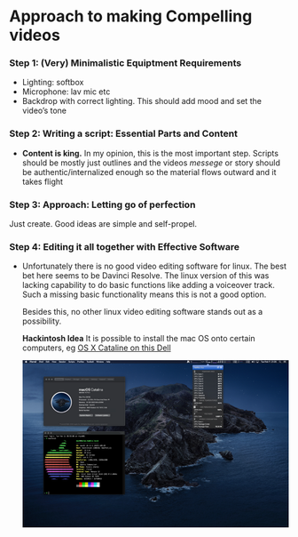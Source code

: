 

# Approach to making Compelling videos


### Step 1: (Very) Minimalistic Equiptment Requirements

-   Lighting: softbox
-   Microphone: lav mic etc
-   Backdrop with correct lighting. This should add mood and set the video&rsquo;s tone


### Step 2: Writing a script: Essential Parts and Content

-   **Content is king.** In my opinion, this is the most important step. Scripts should be mostly just outlines and the videos *messege*  or story should be authentic/internalized enough so the material flows outward and it takes flight


### Step 3: Approach: Letting go of perfection

Just create. Good ideas are simple and self-propel.


### Step 4: Editing it all together with Effective Software

-   Unfortunately there is no good video editing software for linux. The best bet here seems to be Davinci Resolve. The linux version of this was lacking capability to do basic functions like adding a voiceover track. Such a missing basic functionality means this is not a good option.
    
    Besides this, no other linux video editing software stands out as a possibility.
    
    **Hackintosh Idea** It is possible to install the mac OS onto certain computers, eg [OS X Cataline on this Dell](https://www.reddit.com/r/hackintosh/comments/f2t7wb/catalina_on_my_dell_precision_7820_with_opencore/)
    
    ![img](images/readme/screenshot2022-05-22_13-40-29_.png)

